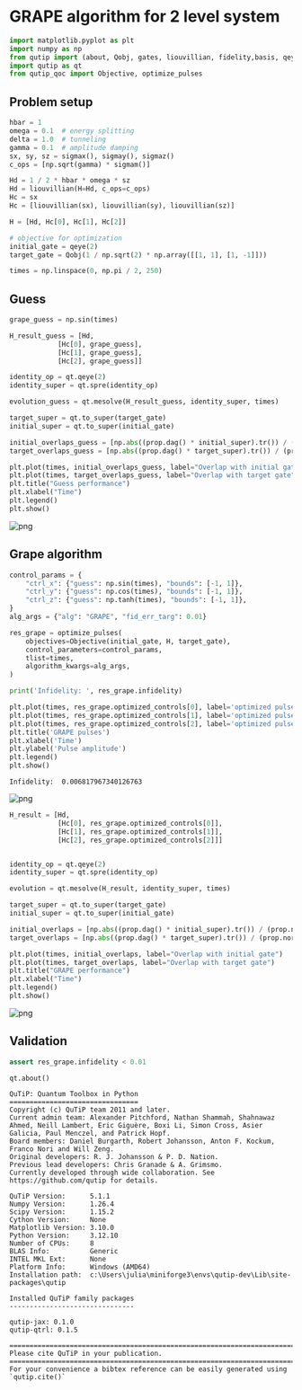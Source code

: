 # GRAPE algorithm for 2 level system


```python
import matplotlib.pyplot as plt
import numpy as np
from qutip import (about, Qobj, gates, liouvillian, fidelity,basis, qeye, sigmam, sigmax, sigmay, sigmaz, tensor)
import qutip as qt
from qutip_qoc import Objective, optimize_pulses
```

## Problem setup


```python
hbar = 1
omega = 0.1  # energy splitting
delta = 1.0  # tunneling
gamma = 0.1  # amplitude damping
sx, sy, sz = sigmax(), sigmay(), sigmaz()
c_ops = [np.sqrt(gamma) * sigmam()]

Hd = 1 / 2 * hbar * omega * sz
Hd = liouvillian(H=Hd, c_ops=c_ops)
Hc = sx
Hc = [liouvillian(sx), liouvillian(sy), liouvillian(sz)]

H = [Hd, Hc[0], Hc[1], Hc[2]]

# objective for optimization
initial_gate = qeye(2)
target_gate = Qobj(1 / np.sqrt(2) * np.array([[1, 1], [1, -1]]))

times = np.linspace(0, np.pi / 2, 250)
```

## Guess


```python
grape_guess = np.sin(times)

H_result_guess = [Hd,
            [Hc[0], grape_guess],
            [Hc[1], grape_guess],
            [Hc[2], grape_guess]]

identity_op = qt.qeye(2)
identity_super = qt.spre(identity_op)

evolution_guess = qt.mesolve(H_result_guess, identity_super, times)

target_super = qt.to_super(target_gate)
initial_super = qt.to_super(initial_gate)

initial_overlaps_guess = [np.abs((prop.dag() * initial_super).tr()) / (prop.norm() ) for prop in evolution_guess.states]
target_overlaps_guess = [np.abs((prop.dag() * target_super).tr()) / (prop.norm() ) for prop in evolution_guess.states]

plt.plot(times, initial_overlaps_guess, label="Overlap with initial gate")
plt.plot(times, target_overlaps_guess, label="Overlap with target gate")
plt.title("Guess performance")
plt.xlabel("Time")
plt.legend()
plt.show()

```


    
![png](GRAPE_gate_open_files/GRAPE_gate_open_5_0.png)
    


## Grape algorithm


```python
control_params = {
    "ctrl_x": {"guess": np.sin(times), "bounds": [-1, 1]},
    "ctrl_y": {"guess": np.cos(times), "bounds": [-1, 1]},
    "ctrl_z": {"guess": np.tanh(times), "bounds": [-1, 1]},
}
alg_args = {"alg": "GRAPE", "fid_err_targ": 0.01}

res_grape = optimize_pulses(
    objectives=Objective(initial_gate, H, target_gate),
    control_parameters=control_params,
    tlist=times,
    algorithm_kwargs=alg_args,
)

print('Infidelity: ', res_grape.infidelity)

plt.plot(times, res_grape.optimized_controls[0], label='optimized pulse sx')
plt.plot(times, res_grape.optimized_controls[1], label='optimized pulse sy')
plt.plot(times, res_grape.optimized_controls[2], label='optimized pulse sz')
plt.title('GRAPE pulses')
plt.xlabel('Time')
plt.ylabel('Pulse amplitude')
plt.legend()
plt.show()
```

    Infidelity:  0.006817967340126763
    


    
![png](GRAPE_gate_open_files/GRAPE_gate_open_7_1.png)
    



```python
H_result = [Hd,
            [Hc[0], res_grape.optimized_controls[0]],
            [Hc[1], res_grape.optimized_controls[1]],
            [Hc[2], res_grape.optimized_controls[2]]]


identity_op = qt.qeye(2)
identity_super = qt.spre(identity_op)

evolution = qt.mesolve(H_result, identity_super, times)

target_super = qt.to_super(target_gate)
initial_super = qt.to_super(initial_gate)

initial_overlaps = [np.abs((prop.dag() * initial_super).tr()) / (prop.norm() ) for prop in evolution.states]
target_overlaps = [np.abs((prop.dag() * target_super).tr()) / (prop.norm() ) for prop in evolution.states]

plt.plot(times, initial_overlaps, label="Overlap with initial gate")
plt.plot(times, target_overlaps, label="Overlap with target gate")
plt.title("GRAPE performance")
plt.xlabel("Time")
plt.legend()
plt.show()

```


    
![png](GRAPE_gate_open_files/GRAPE_gate_open_8_0.png)
    


## Validation


```python
assert res_grape.infidelity < 0.01
```


```python
qt.about()
```

    
    QuTiP: Quantum Toolbox in Python
    ================================
    Copyright (c) QuTiP team 2011 and later.
    Current admin team: Alexander Pitchford, Nathan Shammah, Shahnawaz Ahmed, Neill Lambert, Eric Giguère, Boxi Li, Simon Cross, Asier Galicia, Paul Menczel, and Patrick Hopf.
    Board members: Daniel Burgarth, Robert Johansson, Anton F. Kockum, Franco Nori and Will Zeng.
    Original developers: R. J. Johansson & P. D. Nation.
    Previous lead developers: Chris Granade & A. Grimsmo.
    Currently developed through wide collaboration. See https://github.com/qutip for details.
    
    QuTiP Version:      5.1.1
    Numpy Version:      1.26.4
    Scipy Version:      1.15.2
    Cython Version:     None
    Matplotlib Version: 3.10.0
    Python Version:     3.12.10
    Number of CPUs:     8
    BLAS Info:          Generic
    INTEL MKL Ext:      None
    Platform Info:      Windows (AMD64)
    Installation path:  c:\Users\julia\miniforge3\envs\qutip-dev\Lib\site-packages\qutip
    
    Installed QuTiP family packages
    -------------------------------
    
    qutip-jax: 0.1.0
    qutip-qtrl: 0.1.5
    
    ================================================================================
    Please cite QuTiP in your publication.
    ================================================================================
    For your convenience a bibtex reference can be easily generated using `qutip.cite()`
    


